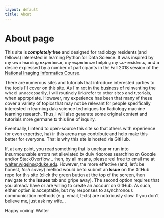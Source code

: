 ```yaml
---
layout: default
title: About
---
```

# About page

This site is **_completely_ free** and designed for radiology residents (and fellows)
interested in learning Python for Data Science. It was inspired by my own learning
experience, my experience helping my co-residents, and a desire expressed by a number of
participants in the Fall 2018 session of the [National Imaging Informatics Course](https://sites.google.com/view/imaging-informatics-course/home).

There are numerous sites and tutorials that introduce interested parties to the
tools I'll cover on this site. As I'm not in the business of reinventing the
wheel unnecessarily, I will routinely link/refer to other sites and tutorials,
when appropriate. However, my experience has been that many of these cover a
variety of topics that may not be relevant for people specifically interested in
learning data science techniques for Radiology machine learning research. Thus,
I will also generate some original content and tutorials more germane to this
line of inquiry.

Eventually, I intend to open-source this site so that others with
experience (or even expertise, ha) in this arena may contribute and help make
this better for everyone. That is why this site is hosted via GitHub.

If, at any point, you read something that is unclear or run into insurmountable
errors not alleviated by duly rigorous searching on Google and/or StackOverflow...
then, by all means, please feel free to email me at [walter.wiggins@duke.edu](mailto:walter.wiggins@duke.edu). However, the
more effective (and, let's be honest, *tech savvy*) method would be to
submit an **Issue** on the GitHub repo for this site (click the green button at
the top of the screen, then navigate to the **Issues** tab and gripe away). The
second option requires that you already have or are willing to create an account
on GitHub. As such, either option is acceptable, but my responses to asynchronous
communication methods (e.g. email, texts) are notoriously slow. If you don't
believe me, just ask my wife...

Happy coding!
Walter
